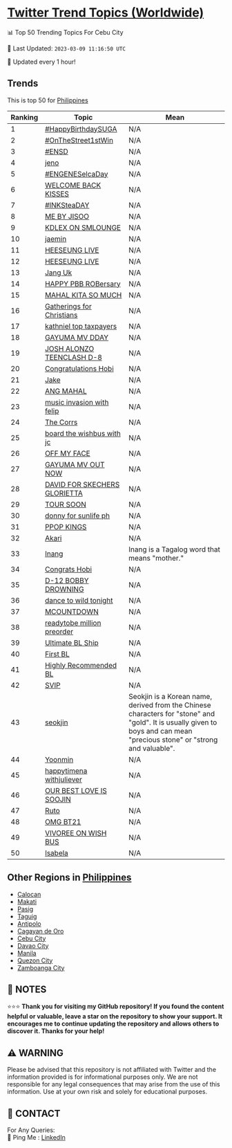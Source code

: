 [Twitter Trend Topics (Worldwide)](https://github.com/ErcinDedeoglu/Twitter-Trend-Topics)
==========


📊 Top 50 Trending Topics For Cebu City

📆 Last Updated: `2023-03-09 11:16:50 UTC`

🔧 Updated every 1 hour!


## Trends

This is top 50 for [Philippines](</Philippines>)

| Ranking | Topic | Mean |
| ------- | ------------ | ------------ |
| 1 | [#HappyBirthdaySUGA](http://twitter.com/search?q=%23HappyBirthdaySUGA) | N/A |
| 2 | [#OnTheStreet1stWin](http://twitter.com/search?q=%23OnTheStreet1stWin) | N/A |
| 3 | [#ENSD](http://twitter.com/search?q=%23ENSD) | N/A |
| 4 | [jeno](http://twitter.com/search?q=jeno) | N/A |
| 5 | [#ENGENESelcaDay](http://twitter.com/search?q=%23ENGENESelcaDay) | N/A |
| 6 | [WELCOME BACK KISSES](http://twitter.com/search?q=WELCOME+BACK+KISSES) | N/A |
| 7 | [#INKSteaDAY](http://twitter.com/search?q=%23INKSteaDAY) | N/A |
| 8 | [ME BY JISOO](http://twitter.com/search?q=ME+BY+JISOO) | N/A |
| 9 | [KDLEX ON SMLOUNGE](http://twitter.com/search?q=KDLEX+ON+SMLOUNGE) | N/A |
| 10 | [jaemin](http://twitter.com/search?q=jaemin) | N/A |
| 11 | [HEESEUNG LIVE](http://twitter.com/search?q=HEESEUNG+LIVE) | N/A |
| 12 | [HEESEUNG LIVE](http://twitter.com/search?q=HEESEUNG+LIVE) | N/A |
| 13 | [Jang Uk](http://twitter.com/search?q=Jang+Uk) | N/A |
| 14 | [HAPPY PBB ROBersary](http://twitter.com/search?q=HAPPY+PBB+ROBersary) | N/A |
| 15 | [MAHAL KITA SO MUCH](http://twitter.com/search?q=MAHAL+KITA+SO+MUCH) | N/A |
| 16 | [Gatherings for Christians](http://twitter.com/search?q=Gatherings+for+Christians) | N/A |
| 17 | [kathniel top taxpayers](http://twitter.com/search?q=kathniel+top+taxpayers) | N/A |
| 18 | [GAYUMA MV DDAY](http://twitter.com/search?q=GAYUMA+MV+DDAY) | N/A |
| 19 | [JOSH ALONZO TEENCLASH D-8](http://twitter.com/search?q=JOSH+ALONZO+TEENCLASH+D-8) | N/A |
| 20 | [Congratulations Hobi](http://twitter.com/search?q=Congratulations+Hobi) | N/A |
| 21 | [Jake](http://twitter.com/search?q=Jake) | N/A |
| 22 | [ANG MAHAL](http://twitter.com/search?q=ANG+MAHAL) | N/A |
| 23 | [music invasion with felip](http://twitter.com/search?q=music+invasion+with+felip) | N/A |
| 24 | [The Corrs](http://twitter.com/search?q=The+Corrs) | N/A |
| 25 | [board the wishbus with jc](http://twitter.com/search?q=board+the+wishbus+with+jc) | N/A |
| 26 | [OFF MY FACE](http://twitter.com/search?q=OFF+MY+FACE) | N/A |
| 27 | [GAYUMA MV OUT NOW](http://twitter.com/search?q=GAYUMA+MV+OUT+NOW) | N/A |
| 28 | [DAVID FOR SKECHERS GLORIETTA](http://twitter.com/search?q=DAVID+FOR+SKECHERS+GLORIETTA) | N/A |
| 29 | [TOUR SOON](http://twitter.com/search?q=TOUR+SOON) | N/A |
| 30 | [donny for sunlife ph](http://twitter.com/search?q=donny+for+sunlife+ph) | N/A |
| 31 | [PPOP KINGS](http://twitter.com/search?q=PPOP+KINGS) | N/A |
| 32 | [Akari](http://twitter.com/search?q=Akari) | N/A |
| 33 | [Inang](http://twitter.com/search?q=Inang) | Inang is a Tagalog word that means "mother." |
| 34 | [Congrats Hobi](http://twitter.com/search?q=Congrats+Hobi) | N/A |
| 35 | [D-12 BOBBY DROWNING](http://twitter.com/search?q=D-12+BOBBY+DROWNING) | N/A |
| 36 | [dance to wild tonight](http://twitter.com/search?q=dance+to+wild+tonight) | N/A |
| 37 | [MCOUNTDOWN](http://twitter.com/search?q=MCOUNTDOWN) | N/A |
| 38 | [readytobe million preorder](http://twitter.com/search?q=readytobe+million+preorder) | N/A |
| 39 | [Ultimate BL Ship](http://twitter.com/search?q=Ultimate+BL+Ship) | N/A |
| 40 | [First BL](http://twitter.com/search?q=First+BL) | N/A |
| 41 | [Highly Recommended BL](http://twitter.com/search?q=Highly+Recommended+BL) | N/A |
| 42 | [SVIP](http://twitter.com/search?q=SVIP) | N/A |
| 43 | [seokjin](http://twitter.com/search?q=seokjin) | Seokjin is a Korean name, derived from the Chinese characters for "stone" and "gold". It is usually given to boys and can mean "precious stone" or "strong and valuable". |
| 44 | [Yoonmin](http://twitter.com/search?q=Yoonmin) | N/A |
| 45 | [happytimena withjuliever](http://twitter.com/search?q=happytimena+withjuliever) | N/A |
| 46 | [OUR BEST LOVE IS SOOJIN](http://twitter.com/search?q=OUR+BEST+LOVE+IS+SOOJIN) | N/A |
| 47 | [Ruto](http://twitter.com/search?q=Ruto) | N/A |
| 48 | [OMG BT21](http://twitter.com/search?q=OMG+BT21) | N/A |
| 49 | [VIVOREE ON WISH BUS](http://twitter.com/search?q=VIVOREE+ON+WISH+BUS) | N/A |
| 50 | [Isabela](http://twitter.com/search?q=Isabela) | N/A |



## Other Regions in [Philippines](</Philippines>)

* [Calocan](</Philippines/Calocan.md>)
* [Makati](</Philippines/Makati.md>)
* [Pasig](</Philippines/Pasig.md>)
* [Taguig](</Philippines/Taguig.md>)
* [Antipolo](</Philippines/Antipolo.md>)
* [Cagayan de Oro](</Philippines/Cagayan de Oro.md>)
* [Cebu City](</Philippines/Cebu City.md>)
* [Davao City](</Philippines/Davao City.md>)
* [Manila](</Philippines/Manila.md>)
* [Quezon City](</Philippines/Quezon City.md>)
* [Zamboanga City](</Philippines/Zamboanga City.md>)



## 📝 NOTES

⭐⭐⭐ **Thank you for visiting my GitHub repository! If you found the content helpful or valuable, leave a star on the repository to show your support. It encourages me to continue updating the repository and allows others to discover it. Thanks for your help!**


## ⚠️ WARNING

Please be advised that this repository is not affiliated with Twitter and the information provided is for informational purposes only. We are not responsible for any legal consequences that may arise from the use of this information. Use at your own risk and solely for educational purposes.


## 📨 CONTACT

 For Any Queries:  
            🏓 Ping Me : [LinkedIn](https://www.linkedin.com/in/ercindedeoglu/)

